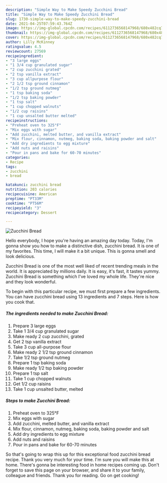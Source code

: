 ```yaml
---
description: "Simple Way to Make Speedy Zucchini Bread"
title: "Simple Way to Make Speedy Zucchini Bread"
slug: 1730-simple-way-to-make-speedy-zucchini-bread
date: 2021-04-25T07:59:43.764Z
image: https://img-global.cpcdn.com/recipes/6112736568147968/680x482cq70/zucchini-bread-recipe-main-photo.jpg
thumbnail: https://img-global.cpcdn.com/recipes/6112736568147968/680x482cq70/zucchini-bread-recipe-main-photo.jpg
cover: https://img-global.cpcdn.com/recipes/6112736568147968/680x482cq70/zucchini-bread-recipe-main-photo.jpg
author: Lilly McKinney
ratingvalue: 4.5
reviewcount: 27569
recipeingredient:
- "3 large eggs"
- "1 3/4 cup granulated sugar"
- "2 cup zucchini grated"
- "2 tsp vanilla extract"
- "3 cup allpurpose flour"
- "2 1/2 tsp ground cinnamon"
- "1/2 tsp ground nutmeg"
- "1 tsp baking soda"
- "1/2 tsp baking powder"
- "1 tsp salt"
- "1 cup chopped walnuts"
- "1/2 cup raisins"
- "1 cup unsalted butter melted"
recipeinstructions:
- "Preheat oven to 325°F"
- "Mix eggs with sugar"
- "Add zucchini, melted butter, and vanilla extract"
- "Mix flour, cinnamon, nutmeg, baking soda, baking powder and salt"
- "Add dry ingredients to egg mixture"
- "Add nuts and raisins"
- "Pour in pans and bake for 60-70 minutes"
categories:
- Recipe
tags:
- zucchini
- bread

katakunci: zucchini bread 
nutrition: 203 calories
recipecuisine: American
preptime: "PT33M"
cooktime: "PT56M"
recipeyield: "3"
recipecategory: Dessert

---
```



![Zucchini Bread](https://img-global.cpcdn.com/recipes/6112736568147968/680x482cq70/zucchini-bread-recipe-main-photo.jpg)

Hello everybody, I hope you're having an amazing day today. Today, I'm gonna show you how to make a distinctive dish, zucchini bread. It is one of my favorites. This time, I will make it a bit unique. This is gonna smell and look delicious.

Zucchini Bread is one of the most well liked of recent trending meals in the world. It is appreciated by millions daily. It is easy, it's fast, it tastes yummy. Zucchini Bread is something which I've loved my whole life. They're nice and they look wonderful.




To begin with this particular recipe, we must first prepare a few ingredients. You can have zucchini bread using 13 ingredients and 7 steps. Here is how you cook that.

<!--inarticleads1-->

##### The ingredients needed to make Zucchini Bread:

1. Prepare 3 large eggs
1. Take 1 3/4 cup granulated sugar
1. Make ready 2 cup zucchini, grated
1. Get 2 tsp vanilla extract
1. Take 3 cup all-purpose flour
1. Make ready 2 1/2 tsp ground cinnamon
1. Take 1/2 tsp ground nutmeg
1. Prepare 1 tsp baking soda
1. Make ready 1/2 tsp baking powder
1. Prepare 1 tsp salt
1. Take 1 cup chopped walnuts
1. Get 1/2 cup raisins
1. Take 1 cup unsalted butter, melted




<!--inarticleads2-->

##### Steps to make Zucchini Bread:

1. Preheat oven to 325°F
1. Mix eggs with sugar
1. Add zucchini, melted butter, and vanilla extract
1. Mix flour, cinnamon, nutmeg, baking soda, baking powder and salt
1. Add dry ingredients to egg mixture
1. Add nuts and raisins
1. Pour in pans and bake for 60-70 minutes




So that's going to wrap this up for this exceptional food zucchini bread recipe. Thank you very much for your time. I'm sure you will make this at home. There's gonna be interesting food in home recipes coming up. Don't forget to save this page on your browser, and share it to your family, colleague and friends. Thank you for reading. Go on get cooking!
